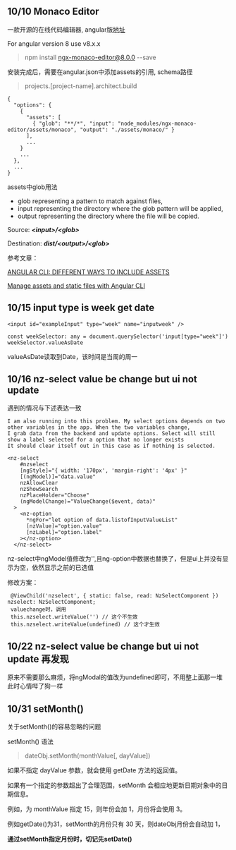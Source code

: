 ## 10/10 Monaco Editor

一款开源的在线代码编辑器, angular版[地址](https://www.npmjs.com/package/ngx-monaco-editor)

For angular version 8 use v8.x.x
> npm install ngx-monaco-editor@8.0.0 --save

安装完成后，需要在angular.json中添加assets的引用, schema路径
> projects.[project-name].architect.build

    {
      "options": {
        {
          "assets": [
            { "glob": "**/*", "input": "node_modules/ngx-monaco-editor/assets/monaco", "output": "./assets/monaco/" }
          ],
          ...
        }
        ...
      },
      ...
    }
    
assets中glob用法

- glob representing a pattern to match against files,
- input representing the directory where the glob pattern will be applied,
- output representing the directory where the file will be copied.

Source: ***\<input\>/\<glob\>***

Destination: ***dist/\<output\>/\<glob\>***

参考文章： 

[ANGULAR CLI: DIFFERENT WAYS TO INCLUDE ASSETS](https://lukasznojek.com/blog/2019/03/angular-cli-different-ways-to-include-assets/)

[Manage assets and static files with Angular CLI](https://kimsereyblog.blogspot.com/2017/09/manage-assets-and-static-files-with.html)

## 10/15 input type is week get date

    <input id="exampleInput" type="week" name="inputweek" />

    const weekSelector: any = document.querySelector('input[type="week"]')
    weekSelector.valueAsDate
        
valueAsDate读取到Date，该时间是当周的周一

## 10/16 nz-select value be change but ui not update

遇到的情况与下述表达一致

    I am also running into this problem. My select options depends on two other variables in the app. When the two variables change,
    I grab data from the backend and update options. Select will still show a label selected for a option that no longer exists 
    It should clear itself out in this case as if nothing is selected.

    <nz-select
        #nzselect
        [ngStyle]="{ width: '170px', 'margin-right': '4px' }"
        [(ngModel)]="data.value"
        nzAllowClear
        nzShowSearch
        nzPlaceHolder="Choose"
        (ngModelChange)="ValueChange($event, data)"
      >
        <nz-option
          *ngFor="let option of data.listofInputValueList"
          [nzValue]="option.value"
          [nzLabel]="option.label"
        ></nz-option>
      </nz-select>
      
 nz-select中ngModel值修改为'',且ng-option中数据也替换了，但是ui上并没有显示为空，依然显示之前的已选值
 
 修改方案：
 
     @ViewChild('nzselect', { static: false, read: NzSelectComponent }) nzselect: NzSelectComponent;
     valuechange时，调用
     this.nzselect.writeValue('') // 这个不生效
     this.nzselect.writeValue(undefined) // 这个才生效
 
 ## 10/22 nz-select value be change but ui not update 再发现
 
 原来不需要那么麻烦，将ngModal的值改为undefined即可，不用整上面那一堆
 此时心情哔了狗一样

## 10/31 setMonth()

关于setMonth()的容易忽略的问题

setMonth() 语法
> dateObj.setMonth(monthValue[, dayValue])

如果不指定 dayValue 参数，就会使用 getDate 方法的返回值。

如果有一个指定的参数超出了合理范围，setMonth 会相应地更新日期对象中的日期信息。

例如，为 monthValue 指定 15，则年份会加 1，月份将会使用 3。

例如getDate()为31，setMonth的月份只有 30 天，则dateObj月份会自动加 1，

**通过setMonth指定月份时，切记先setDate()**

